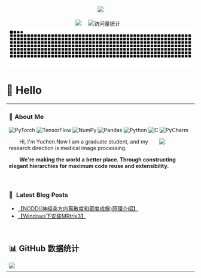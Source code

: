 <div align="center">

  <!-- knock code pictures 敲代码的图片 -->
  <picture>
    <source media="(prefers-color-scheme: dark)" srcset="https://cdn.jsdelivr.net/gh/sun0225SUN/sun0225SUN/assets/images/coding.gif" />
    <source media="(prefers-color-scheme: light)" srcset="https://cdn.jsdelivr.net/gh/sun0225SUN/sun0225SUN/assets/images/developer.svg" height="225px" />
    <img src="https://cdn.jsdelivr.net/gh/sun0225SUN/sun0225SUN/assets/images/coding.gif" />
  </picture>

  <!-- for beauty 留个空行好看点 -->
  <div>&nbsp;</div>


<!-- profile logo 个人资料徽标 -->
  <div>
    <a href="https://blog.csdn.net/Aurora_1105?spm=1000.2115.3001.5343/"><img src="https://img.shields.io/badge/Website-CSDN-8c36db" /></a>&emsp;
    <img src="https://komarev.com/ghpvc/?username=Yuchen1105&label=Views&color=orange&style=flat" alt="访问量统计" />&emsp;
  </div>

<!-- Snake Code Contribution Map 贪吃蛇代码贡献图 -->
<picture>
  <source media="(prefers-color-scheme: dark)" srcset="https://raw.githubusercontent.com/Yuchen1105/Yuchen1105/output/github-contribution-grid-snake-dark.svg">
  <source media="(prefers-color-scheme: light)" srcset="https://raw.githubusercontent.com/Yuchen1105/Yuchen1105/output/github-contribution-grid-snake.svg">
  <img alt="github contribution grid snake animation" src="https://raw.githubusercontent.com/Yuchen1105/Yuchen1105/output/github-contribution-grid-snake.svg">
</picture>

</div>

#  🙋 Hello

<table>
  
<tr><td>

### 🤺 About Me

![PyTorch](https://img.shields.io/badge/PyTorch-%23EE4C2C.svg?style=for-the-badge&logo=PyTorch&logoColor=white)
![TensorFlow](https://img.shields.io/badge/TensorFlow-%23FF6F00.svg?style=for-the-badge&logo=TensorFlow&logoColor=white)
![NumPy](https://img.shields.io/badge/numpy-%23013243.svg?style=for-the-badge&logo=numpy&logoColor=white)
![Pandas](https://img.shields.io/badge/pandas-%23150458.svg?style=for-the-badge&logo=pandas&logoColor=white)
![Python](https://img.shields.io/badge/python-3670A0?style=for-the-badge&logo=python&logoColor=ffdd54)
![C](https://img.shields.io/badge/c-%2300599C.svg?style=for-the-badge&logo=c&logoColor=white)
![PyCharm](https://img.shields.io/badge/pycharm-143?style=for-the-badge&logo=pycharm&logoColor=black&color=black&labelColor=green)

<img align="right" width="88" src="https://avatars.githubusercontent.com/u/126125433?v=4" />

<p>&emsp;&emsp;Hi, I'm Yuchen.Now I am a graduate student, and my research direction is medical image processing.</p>
<p>&emsp;&emsp;<strong>We're making the world a better place. Through constructing elegant hierarchies for maximum code reuse and extensibility.</strong></p>


  <!-- for beauty 留个空行好看点 -->
  <div>&nbsp;</div>

</td></tr>

<tr><td>

### 📕 &nbsp;**Latest Blog Posts**
<!-- BLOG-POST-LIST:START -->
- [【NODDI&lpar;神经突方向离散度和密度成像&rpar;原理介绍】](https://blog.csdn.net/Aurora_1105/article/details/142766500)
- [【Windows下安装MRtrix3】](https://blog.csdn.net/Aurora_1105/article/details/142729759)
<!-- BLOG-POST-LIST:END -->

<!-- for beauty 留个空行好看点 -->
  <div>&nbsp;</div>

## 📊 GitHub 数据统计

<!-- profile-3d-contrib 3D 贡献图-->
<picture>
  <source media="(prefers-color-scheme: dark)" srcset="/profile-3d-contrib/profile-night-rainbow.svg" />
  <source media="(prefers-color-scheme: light)" srcset="/profile-3d-contrib/profile-gitblock.svg" />
  <img src="/profile-night-rainbow.svg" />
</picture>


